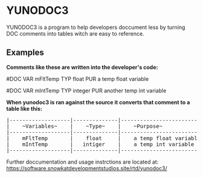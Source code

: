 # YUNODOC3
YUNODOC3 is a program to help developers doccument less by turning DOC comments into tables witch are easy to reference.


## Examples
**Comments like these are written into the developer's code:**


#DOC VAR mFltTemp TYP float PUR a temp float variable


#DOC VAR mIntTemp TYP integer PUR another temp int variable

**When yunodoc3 is ran against the source it converts that comment to a table like this:**
<pre>
|-------------------|--------------|----------------------------------|
|    ~Variables~    |    ~Type~    |    ~Purpose~                     |
|-------------------|--------------|----------------------------------|
|    mFltTemp       |    float     |    a temp float variable         |
|    mIntTemp       |   intiger    |    a temp int variable           |
|-------------------|--------------|----------------------------------| 
</pre>

Further doccumentation and usage instrctions are located at: https://software.snowkatdevelopmentstudios.site/rtd/yunodoc3/
